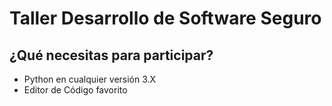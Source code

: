 # Taller Desarrollo de Software Seguro

## ¿Qué necesitas para participar?

* Python en cualquier versión 3.X
* Editor de Código favorito
